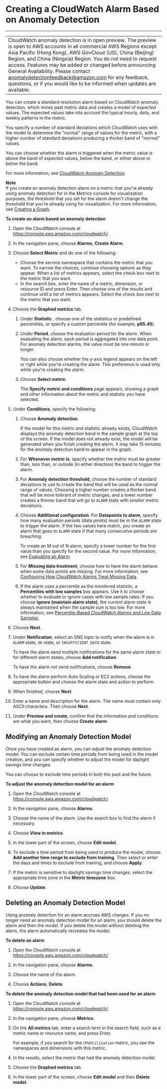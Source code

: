 # Creating a CloudWatch Alarm Based on Anomaly Detection<a name="Create_Anomaly_Detection_Alarm"></a>


****  

|  | 
| --- |
| CloudWatch anomaly detection is in open preview\. The preview is open to AWS accounts in all commercial AWS Regions except Asia Pacific \(Hong Kong\), AWS GovCloud \(US\), China \(Beijing\) Region, and China \(Ningxia\) Region\. You do not need to request access\. Features may be added or changed before announcing General Availability\. Please contact [anomalydetectionfeedback@amazon\.com](mailto:anomalydetectionfeedback@amazon.com) for any feedback, questions, or if you would like to be informed when updates are available\. | 

You can create a standard resolution alarm based on CloudWatch anomaly detection, which mines past metric data and creates a model of expected values\. The expected values take into account the typical hourly, daily, and weekly patterns in the metric\.

You specify a number of standard deviations which CloudWatch uses with the model to determine the "normal" range of values for the metric, with a higher number of standard deviations producing a thicker band of "normal" values\.

You can choose whether the alarm is triggered when the metric value is above the band of expected values, below the band, or either above or below the band\.

For more information, see [CloudWatch Anomaly Detection](CloudWatch_Anomaly_Detection.md)\.

**Note**  
If you create an anomaly detection alarm on a metric that you're already using anomaly detection for in the Metrics console for visualization purposes, the threshold that you set for the alarm doesn't change the threshold that you're already using for visualization\. For more information, see [Creating a Graph](graph_a_metric.md#create-metric-graph)\.

**To create an alarm based on anomaly detection**

1. Open the CloudWatch console at [https://console\.aws\.amazon\.com/cloudwatch/](https://console.aws.amazon.com/cloudwatch/)\.

1. In the navigation pane, choose **Alarms**, **Create Alarm**\.

1. Choose **Select Metric** and do one of the following:
   + Choose the service namespace that contains the metric that you want\. To narrow the choices, continue choosing options as they appear\. When a list of metrics appears, select the check box next to the metric that you want\.
   + In the search box, enter the name of a metric, dimension, or resource ID and press Enter\. Then choose one of the results and continue until a list of metrics appears\. Select the check box next to the metric that you want\. 

1. Choose the **Graphed metrics** tab\.

   1. Under **Statistic** , choose one of the statistics or predefined percentiles, or specify a custom percentile \(for example, **p95\.45**\)\.

   1. Under **Period**, choose the evaluation period for the alarm\. When evaluating the alarm, each period is aggregated into one data point\. For anomaly detection alarms, the value must be one minute or longer\.

      You can also choose whether the y\-axis legend appears on the left or right while you're creating the alarm\. This preference is used only while you're creating the alarm\.

   1. Choose **Select metric**\.

      The **Specify metric and conditions** page appears, showing a graph and other information about the metric and statistic you have selected\.

1. Under **Conditions**, specify the following:

   1. Choose **Anomaly detection**\.

      If the model for this metric and statistic already exists, CloudWatch displays the anomaly detection band in the sample graph at the top of the screen\. If the model does not already exist, the model will be generated when you finish creating the alarm\. It may take 15 minutes for the anomaly detection band to appear in the graph\.

   1. For **Whenever *metric* is**, specify whether the metric must be greater than, less than, or outside \(in either direction\) the band to trigger the alarm\.

   1. For **Anomaly detection threshold**, choose the number of standard deviations to use to create the band that will be used as the normal range of values\. Choosing a higher number creates a thicker band that will be more tolerant of metric changes, and a lower number creates a thinner band that will go to `ALARM` state with smaller metric deviations\.

   1. Choose **Additional configuration**\. For **Datapoints to alarm**, specify how many evaluation periods \(data points\) must be in the `ALARM` state to trigger the alarm\. If the two values here match, you create an alarm that goes to `ALARM` state if that many consecutive periods are breaching\.

      To create an M out of N alarm, specify a lower number for the first value than you specify for the second value\. For more information, see [Evaluating an Alarm](AlarmThatSendsEmail.md#alarm-evaluation)\.

   1. For **Missing data treatment**, choose how to have the alarm behave when some data points are missing\. For more information, see [Configuring How CloudWatch Alarms Treat Missing Data](AlarmThatSendsEmail.md#alarms-and-missing-data)\.

   1. If the alarm uses a percentile as the monitored statistic, a **Percentiles with low samples** box appears\. Use it to choose whether to evaluate or ignore cases with low sample rates\. If you choose **ignore \(maintain alarm state\)**, the current alarm state is always maintained when the sample size is too low\. For more information, see [Percentile\-Based CloudWatch Alarms and Low Data Samples](AlarmThatSendsEmail.md#percentiles-with-low-samples)\. 

1. Choose **Next**\.

1. Under **Notification**, select an SNS topic to notify when the alarm is in `ALARM` state, `OK` state, or `INSUFFICIENT_DATA` state\.

   To have the alarm send multiple notifications for the same alarm state or for different alarm states, choose **Add notification**\.

   To have the alarm not send notifications, choose **Remove**\.

1. To have the alarm perform Auto Scaling or EC2 actions, choose the appropriate button and choose the alarm state and action to perform\.

1. When finished, choose **Next**\.

1. Enter a name and description for the alarm\. The name must contain only ASCII characters\. Then choose **Next**\.

1. Under **Preview and create**, confirm that the information and conditions are what you want, then choose **Create alarm**\.

## Modifying an Anomaly Detection Model<a name="Modify_Anomaly_Detection_Model"></a>

Once you have created an alarm, you can adjust the anomaly detection model\. You can exclude certain time periods from being used in the model creation, and you can specify whether to adjust the model for daylight savings time changes\.

You can choose to exclude time periods in both the past and the future\.

**To adjust the anomaly detection model for an alarm**

1. Open the CloudWatch console at [https://console\.aws\.amazon\.com/cloudwatch/](https://console.aws.amazon.com/cloudwatch/)\.

1. In the navigation pane, choose **Alarms**\.

1. Choose the name of the alarm\. Use the search box to find the alarm if necessary\.

1. Choose **View in metrics**\.

1. In the lower part of the screen, choose **Edit model**\.

1. To exclude a time period from being used to produce the model, choose **Add another time range to exclude from training**\. Then select or enter the days and times to exclude from training, and choose **Apply**\.

1. If the metric is sensitive to daylight savings time changes, select the appropriate time zone in the **Metric timezone** box\.

1. Choose **Update**\.

## Deleting an Anomaly Detection Model<a name="Delete_Anomaly_Detection_Model"></a>

Using anomaly detection for an alarm accrues AWS charges\. If you no longer need an anomaly detection model for an alarm, you should delete the alarm and then the model\. If you delete the model without deleting the alarm, the alarm automatically recreates the model\.

**To delete an alarm**

1. Open the CloudWatch console at [https://console\.aws\.amazon\.com/cloudwatch/](https://console.aws.amazon.com/cloudwatch/)\.

1. In the navigation pane, choose **Alarms**\.

1. Choose the name of the alarm\.

1. Choose **Actions**, **Delete**\.

**To delete the anomaly detection model that had been used for an alarm**

1. Open the CloudWatch console at [https://console\.aws\.amazon\.com/cloudwatch/](https://console.aws.amazon.com/cloudwatch/)\.

1. In the navigation pane, choose **Metrics**\.

1. On the **All metrics** tab, enter a search term in the search field, such as a metric name or resource name, and press Enter\.

   For example, if you search for the `CPUUtilization` metric, you see the namespaces and dimensions with this metric\.

1. In the results, select the metric that had the anomaly detection model\. 

1. Choose the **Graphed metrics** tab\.

1. In the lower part of the screen, choose **Edit model** and then **Delete model**\.